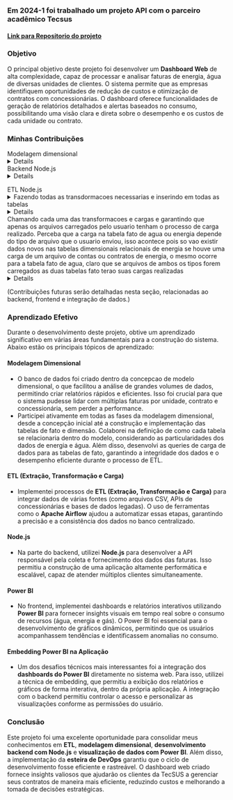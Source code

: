 <h3>Em 2024-1 foi trabalhado um projeto API com o parceiro acadêmico Tecsus</h3> 

<h4><a  href= "https://github.com/quarks-team/Projeto-Integrador-TecSUS" > Link para Repositorio do projeto </a></h4>

### Objetivo
O principal objetivo deste projeto foi desenvolver um **Dashboard Web** de alta complexidade, capaz de processar e analisar faturas de energia, água de diversas unidades de clientes. O sistema permite que as empresas identifiquem oportunidades de redução de custos e otimização de contratos com concessionárias. O dashboard oferece funcionalidades de geração de relatórios detalhados e alertas baseados no consumo, possibilitando uma visão clara e direta sobre o desempenho e os custos de cada unidade ou contrato.

### Minhas Contribuições

<summary> Modelagem dimensional
	<details>
	<img src="https://github.com/quarks-team/Projeto-Integrador-TecSUS-Database/blob/main/modelagem_banco_API_v.06.png">	
	</details>
</summary>
<summary> Backend Node.js
	<details>
		<pre>
			<code>
				@Controller('billing')
export class BillingController {
  constructor(private readonly service: BillingService) {}

  @Post('upload')
  @UseInterceptors(FilesInterceptor('files'))
  async uploadFiles(@UploadedFiles() files: Express.Multer.File[]) {
    const folderPath = path.join(__dirname, 'files');
    await mkdir(folderPath, { recursive: true });
    const filePromises = files.map(async (file) => {
      const filePath = path.join(folderPath, file.originalname);
      await writeFile(filePath, file.buffer);
      const log = (message: string) => {
        if (global.sseResponse) {
          global.sseResponse.write(
            event: user-log\ndata: ${JSON.stringify({ message })}\n\n,
          );
        }
      };
      await this.service.transform(file.originalname, filePath, log);
      // Emit an event of process progress friendly for SSE
      if (global.sseResponse) {
        global.sseResponse.write(
          event: user-log\ndata: ${JSON.stringify({
            message: O arquivo "${file.originalname}" foi processado com sucesso.,
          })}\n\n,
        );
      }
    });
    await Promise.all(filePromises);
    // Emit a conclusion event for SSE
    if (global.sseResponse) {
      global.sseResponse.write(
        event: user-log\ndata: ${JSON.stringify({
          message: 'Todos os arquivos foram processados com sucesso.',
        })}\n\n,
      );
      global.sseResponse.end();
    }
    return { message: 'Todos os arquivos foram processados com sucesso.' };
  }
			</code>
		</pre>
	</details>
</summary>
<summary> ETL Node.js
	<details>
    <summary> Fazendo todas as transdormacoes necessarias e inserindo em todas as tabelas
      <details>
        <pre>
          <code>
            import { InjectRepository } from '@nestjs/typeorm';
  import { Repository, In } from 'typeorm';
  import { Time } from '../entity/time.entity';
  import { WatterBill } from '../entity/watter-bill.entity';
  import { WatterBillPayload } from '../request/watter-bill-payload';
  
  export class IngestWatterBill {
  constructor(
    @InjectRepository(Time) private readonly timeRepo: Repository<Time>,
    @InjectRepository(WatterBill)
    private readonly billRepo: Repository<WatterBill>,
  ) {}
  
  async execute(watterBills: WatterBillPayload[]) {
    const times: Partial<Time>[] = [];
    const bills: Partial<WatterBill>[] = [];
    watterBills.forEach((bill) => {
      const [day, month, year] = bill['Conta do Mês'].split('/').map(Number);
      const billDate = new Date(year, month - 1, day);
      bills.push({
        rgiCode: bill['Código de Ligação (RGI)'],
        billDate: billDate,
        hidrometer: bill.Hidrômetro,
        watterConsume: Number.parseFloat(
          bill['Consumo de Água m³'].replace(',', ''),
        ),
        wastePipeConsume: Number.parseFloat(
          bill['Consumo de Esgoto m³'].replace(',', ''),
        ),
        watterValue: Number.parseFloat(bill['Valor Água R$'].replace(',', '')),
        wastePipeValue: Number.parseFloat(
          bill['Valor Esgoto R$'].replace(',', ''),
        ),
        total: Number.parseFloat(bill['Total R$'].replace(',', '')),
        plant: bill.Planta,
        provider: 'null',
      });
      times.push({
        month: month.toString(),
        year: year.toString(),
      });
    });
    try {
      const distinctTimes = this.getDistinctObjects(times);
      const existingTimes = await this.timeRepo.find({
        where: {
          month: In(distinctTimes.map((time) => time.month)),
          year: In(distinctTimes.map((time) => time.year)),
        },
      });
      const existingTimeMap = new Set(
        existingTimes.map((time) => ${time.month}-${time.year}),
      );
      const newTimes = distinctTimes.filter(
        (time) => !existingTimeMap.has(${time.month}-${time.year}),
      );
      await this.timeRepo.save(newTimes);
    } catch (error) {
      console.error('Error saving times:', error);
    }
    try {
      const distinctBills = this.getDistinctBills(bills);
      const existingBills = await this.billRepo.find({
        where: distinctBills.map((bill) => ({
          rgiCode: bill.rgiCode,
          billDate: bill.billDate,
          hidrometer: bill.hidrometer,
          plant: bill.plant,
        })),
      });
      const existingBillMap = new Set(
        existingBills.map(
          (bill) =>
            ${bill.rgiCode}-${bill.billDate.getTime()}-${bill.hidrometer}-${bill.plant},
        ),
      );
      const newBills = distinctBills.filter(
        (bill) =>
          !existingBillMap.has(
            ${bill.rgiCode}-${bill.billDate.getTime()}-${bill.hidrometer}-${bill.plant},
          ),
      );
      await this.billRepo.save(newBills);
    } catch (error) {
      console.error('Error saving bills:', error);
    }
  }
  getDistinctObjects(array) {
    return array.filter(
      (obj, index, self) =>
        index ===
        self.findIndex((t) => t.month === obj.month && t.year === obj.year),
    );
  }
  
  getDistinctBills(array) {
    return array.filter(
      (obj, index, self) =>
        index ===
        self.findIndex(
          (t) =>
            t.rgiCode === obj.rgiCode &&
            t.billDate.getTime() === obj.billDate.getTime() &&
            t.hidrometer === obj.hidrometer &&
            t.plant === obj.plant,
        ),
    );
  }
  }
          </code>
        </pre>
      </details>
      <summary> Chamando cada uma das transformacoes e cargas e garantindo que apenas os arquivos carregados pelo usuario tenham o processo de carga realizado. Perceba que a carga na tabela fato de agua ou energia depende
      do tipo de arquivo que o usuario enviou, isso acontece pois so vao existir dados novos nas tabelas dimensionais relacionais de energia se houve uma carga de um arquivo de contas ou contratos de energia, o mesmo
      ocorre para a tabela fato de agua, claro que se arquivos de ambos os tipos forem carregados as duas tabelas fato terao suas cargas realizadas 
        <details>
          <pre>
            <code>
            async transform(
    fileName: string,
    path: string,
    log: (message: string, technical?: boolean) => void,
  ): Promise<string> {
    let bills = [];
    log(${fileName}: Iniciando o processo de transformação ETL...);
    log(${fileName}: Carregando dados do arquivo.);
    try {
      const obj = await csvToJson().fromFile(path);
      bills = obj;
      log(${fileName}: Dados carregados com sucesso.);
    } catch (error: any) {
      log(${fileName}: Erro ao carregar dados:  + error.message, true);
      throw new Error(${fileName}: Falha ao carregar dados do arquivo.);
    }
    const name = fileName.substring(0, fileName.length - 4);
    log(${fileName}: Identificando o tipo de arquivo:  + name);
    try {
      switch (name) {
        case 'con_agua':
          log(${fileName}: Processando contratos de água...);
          const watterContracts: WatterContractPayload[] = bills;
          await this.ingestWatterContract.execute(watterContracts);
          log(
            ${fileName}: Contratos de água processados com sucesso. Tabelas dimensão atualizadas.,
          );
          log(${fileName}: Gerando tabela fato de água...);
          await this.generateWatterFact.execute();
          log(${fileName}: Tabela fato de água gerada com sucesso.);
          break;
        case 'con_energia':
          log(${fileName}: Processando contratos de energia...);
          const energyContracts: EnergyContractPayload[] = bills;
          await this.ingestEnergyContract.execute(energyContracts);
          log(
            ${fileName}: Contratos de energia processados com sucesso. Tabelas dimensão atualizadas.,
          );
          log(${fileName}: Gerando tabela de fato de energia...);
          await this.generateEnergyFact.execute();
          log(${fileName}: Tabela fato de energia gerada com sucesso.);
          break;
        case 'pro_energia':
          log(${fileName}: Processando contas de energia...);
          const energyBills: EnergyBillPayload[] = bills;
          await this.ingestEnergyBill.execute(energyBills);
          log(
            ${fileName}: Contas de energia processadas com sucesso. Tabelas dimensão atualizadas.,
          );
          log(${fileName}: Gerando tabela fato de energia...);
          await this.generateEnergyFact.execute();
          log(${fileName}: Tabela fato de energia gerado com sucesso.);
          break;
        case 'pro_agua':
          log(${fileName}: Processando contas de água...);
          const watterBills: WatterBillPayload[] = bills;
          await this.ingestWatterBill.execute(watterBills);
          log(
            ${fileName}: Contas de água processadas com sucesso. Tabelas dimensão atualizadas.,
          );
          log(${fileName}: Gerando tabela fato de água...);
          await this.generateWatterFact.execute();
          log(${fileName}: Tabela fato de água gerados com sucesso.);
          break;
        default:
          log(${fileName}: Tipo de arquivo inválido.);
          throw new Error(${fileName}: Nome ou tipo de arquivo inválido.);
      }
      log(${fileName}: Processo de ETL no arquivo concluído com sucesso.);
      return 'billing-ingestion: hmm good ingestion';
    } catch (error) {
      log(${fileName}: Erro no processo de ETL:  + error.message);
      throw error;
    }
  }
            </code>
          </pre>
          </details>
        </summary>
    </summary>
    <summary> Carga nas tabelas fato, apos as verificacoes necessarias a carga ocorre
      <details>
        <pre>
          <code>
          async execute() {
    const hasSomeContract = await this.contractRepo.count();
    const hasSomeBill = await this.billRepo.count();
    console.log(hasSomeBill, hasSomeContract);
    if (hasSomeBill > 0 && hasSomeContract > 0) {
      await this.factRepo.clear();
      await this.factRepo.query(INSERT INTO fato_conta_agua (
        contrato_agua_id,
        conta_agua_id,
        unidade_cliente_id,
        tempo_id,
        local_planta_id,
        total_conta_agua,
        total_consumo_agua,
        total_consumo_esgoto,
        total_valor_agua,
        total_valor_esgoto
    )
    SELECT 
        c.contrato_agua_id, 
        conta.conta_agua_id, 
        u.unidade_cliente_id, 
        t.tempo_id, 
        l.local_planta_id,
        SUM(conta.total_conta_agua) AS total_conta_agua, 
        SUM(conta.consumo_agua) AS total_consumo_agua,
        SUM(conta.consumo_esgoto) AS total_consumo_esgoto, 
        SUM(conta.valor_agua) AS total_valor_agua, 
        SUM(conta.valor_esgoto) AS total_valor_esgoto
    FROM 
        conta_agua conta
    INNER JOIN 
        contrato_agua c ON conta.codigo_rgi = c.codigo_rgi
    INNER JOIN 
        unidade_cliente u ON c.cnpj = u.cnpj
    INNER JOIN 
        local_planta l ON l.planta = conta.planta_agua
    INNER JOIN 
        tempo t ON t.tempo_mes = DATE_FORMAT(conta.agua_conta_mes, '%m') 
                  AND t.tempo_ano = DATE_FORMAT(conta.agua_conta_mes, '%Y')
    GROUP BY 
        c.contrato_agua_id, 
        conta.conta_agua_id, 
        u.unidade_cliente_id, 
        t.tempo_id, 
        l.local_planta_id;);
    }
  }
}
          </code>
        </pre>
      </details>
    </summary>
	</details>
</summary>

(Contribuições futuras serão detalhadas nesta seção, relacionadas ao backend, frontend e integração de dados.)

### Aprendizado Efetivo

Durante o desenvolvimento deste projeto, obtive um aprendizado significativo em várias áreas fundamentais para a construção do sistema. Abaixo estão os principais tópicos de aprendizado:

#### Modelagem Dimensional
- O banco de dados foi criado dentro da concepcao de modelo dimensional, o que facilitou a análise de grandes volumes de dados, permitindo criar relatórios rápidos e eficientes. Isso foi crucial para que o sistema pudesse lidar com múltiplas faturas por unidade, contrato e concessionária, sem perder a performance.
- Participei ativamente em todas as fases da modelagem dimensional, desde a concepção inicial até a construção e implementação das tabelas de fato e dimensão. Colaborei na definição de como cada tabela se relacionaria dentro do modelo, considerando as particularidades dos dados de energia e água. Além disso, desenvolvi as queries de carga de dados para as tabelas de fato, garantindo a integridade dos dados e o desempenho eficiente durante o processo de ETL.

#### ETL (Extração, Transformação e Carga)
- Implementei processos de **ETL (Extração, Transformação e Carga)** para integrar dados de várias fontes (como arquivos CSV, APIs de concessionárias e bases de dados legadas). O uso de ferramentas como o **Apache Airflow** ajudou a automatizar essas etapas, garantindo a precisão e a consistência dos dados no banco centralizado.

#### Node.js
- Na parte do backend, utilizei **Node.js** para desenvolver a API responsável pela coleta e fornecimento dos dados das faturas. Isso permitiu a construção de uma aplicação altamente performática e escalável, capaz de atender múltiplos clientes simultaneamente.

#### Power BI
- No frontend, implementei dashboards e relatórios interativos utilizando **Power BI** para fornecer insights visuais em tempo real sobre o consumo de recursos (água, energia e gás). O Power BI foi essencial para o desenvolvimento de gráficos dinâmicos, permitindo que os usuários acompanhassem tendências e identificassem anomalias no consumo.

#### Embedding Power BI na Aplicação
- Um dos desafios técnicos mais interessantes foi a integração dos **dashboards do Power BI** diretamente no sistema web. Para isso, utilizei a técnica de embedding, que permitiu a exibição dos relatórios e gráficos de forma interativa, dentro da própria aplicação. A integração com o backend permitiu controlar o acesso e personalizar as visualizações conforme as permissões do usuário.

### Conclusão

Este projeto foi uma excelente oportunidade para consolidar meus conhecimentos em **ETL**, **modelagem dimensional**, **desenvolvimento backend com Node.js** e **visualização de dados com Power BI**. Além disso, a implementação da **esteira de DevOps** garantiu que o ciclo de desenvolvimento fosse eficiente e rastreável. O dashboard web criado fornece insights valiosos que ajudarão os clientes da TecSUS a gerenciar seus contratos de maneira mais eficiente, reduzindo custos e melhorando a tomada de decisões estratégicas.

